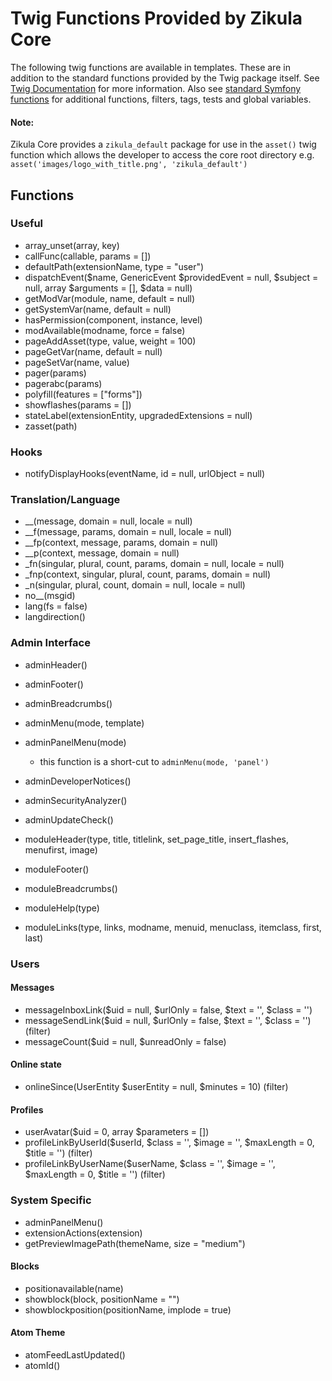 Twig Functions Provided by Zikula Core
======================================

The following twig functions are available in templates. These are in addition to the standard functions provided
by the Twig package itself. See [Twig Documentation](http://twig.sensiolabs.org/documentation) for more information.
Also see [standard Symfony functions](http://symfony.com/doc/current/reference/twig_reference.html) for additional
functions, filters, tags, tests and global variables.

#### Note:
Zikula Core provides a `zikula_default` package for use in the `asset()` twig function which allows the developer
to access the core root directory e.g. `asset('images/logo_with_title.png', 'zikula_default')`

Functions
---------

### Useful

 * array_unset(array, key)
 * callFunc(callable, params = [])
 * defaultPath(extensionName, type = "user")
 * dispatchEvent($name, GenericEvent $providedEvent = null, $subject = null, array $arguments = [], $data = null)
 * getModVar(module, name, default = null)
 * getSystemVar(name, default = null)
 * hasPermission(component, instance, level)
 * modAvailable(modname, force = false)
 * pageAddAsset(type, value, weight = 100)
 * pageGetVar(name, default = null)
 * pageSetVar(name, value)
 * pager(params)
 * pagerabc(params)
 * polyfill(features = ["forms"])
 * showflashes(params = [])
 * stateLabel(extensionEntity, upgradedExtensions = null)
 * zasset(path)

### Hooks

 * notifyDisplayHooks(eventName, id = null, urlObject = null)

### Translation/Language

 * __(message, domain = null, locale = null)
 * __f(message, params, domain = null, locale = null)
 * __fp(context, message, params, domain = null)
 * __p(context, message, domain = null)
 * _fn(singular, plural, count, params, domain = null, locale = null)
 * _fnp(context, singular, plural, count, params, domain = null)
 * _n(singular, plural, count, domain = null, locale = null)
 * no__(msgid)
 * lang(fs = false)
 * langdirection()

### Admin Interface

 * adminHeader()
 * adminFooter()
 * adminBreadcrumbs()
 * adminMenu(mode, template)
 * adminPanelMenu(mode)
     - this function is a short-cut to  `adminMenu(mode, 'panel')`
 * adminDeveloperNotices()
 * adminSecurityAnalyzer()
 * adminUpdateCheck()

 * moduleHeader(type, title, titlelink, set_page_title, insert_flashes, menufirst, image)
 * moduleFooter()
 * moduleBreadcrumbs()
 * moduleHelp(type)
 * moduleLinks(type, links, modname, menuid, menuclass, itemclass, first, last)

### Users

#### Messages

 * messageInboxLink($uid = null, $urlOnly = false, $text = '', $class = '')
 * messageSendLink($uid = null, $urlOnly = false, $text = '', $class = '') (filter)
 * messageCount($uid = null, $unreadOnly = false)

#### Online state

 * onlineSince(UserEntity $userEntity = null, $minutes = 10) (filter)

#### Profiles

 * userAvatar($uid = 0, array $parameters = [])
 * profileLinkByUserId($userId, $class = '', $image = '', $maxLength = 0, $title = '') (filter)
 * profileLinkByUserName($userName, $class = '', $image = '', $maxLength = 0, $title = '') (filter)

### System Specific

 * adminPanelMenu()
 * extensionActions(extension)
 * getPreviewImagePath(themeName, size = "medium")

#### Blocks

 * positionavailable(name)
 * showblock(block, positionName = "")
 * showblockposition(positionName, implode = true)

#### Atom Theme

 * atomFeedLastUpdated()
 * atomId()
